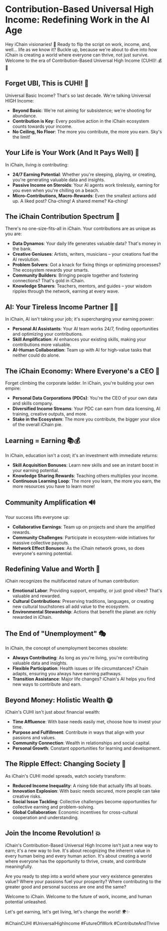# Contribution-Based Universal High Income: Redefining Work in the AI Age

Hey iChain visionaries! 🚀 Ready to flip the script on work, income, and, well... life as we know it? Buckle up, because we're about to dive into how iChain is creating a world where everyone can thrive, not just survive. Welcome to the era of Contribution-Based Universal High Income (CUHI)! 💰🌟

## Forget UBI, This is CUHI! 🎉

Universal Basic Income? That's so last decade. We're talking Universal HIGH Income:

- **Beyond Basic**: We're not aiming for subsistence; we're shooting for abundance.
- **Contribution is Key**: Every positive action in the iChain ecosystem counts towards your income.
- **No Ceiling, No Floor**: The more you contribute, the more you earn. Sky's the limit!

## Your Life is Your Work (And It Pays Well) 💼

In iChain, living *is* contributing:

- **24/7 Earning Potential**: Whether you're sleeping, playing, or creating, you're generating valuable data and insights.
- **Passive Income on Steroids**: Your AI agents work tirelessly, earning for you even when you're chilling on a beach.
- **Micro-Contributions, Macro-Rewards**: Even the smallest actions add up. A liked post? Cha-ching! A shared meme? Ka-ching!

## The iChain Contribution Spectrum 🌈

There's no one-size-fits-all in iChain. Your contributions are as unique as you are:

- **Data Dynamos**: Your daily life generates valuable data? That's money in the bank.
- **Creative Geniuses**: Artists, writers, musicians – your creations fuel the AI revolution.
- **Problem Solvers**: Got a knack for fixing things or optimizing processes? The ecosystem rewards your smarts.
- **Community Builders**: Bringing people together and fostering connections? That's gold in iChain.
- **Knowledge Sharers**: Teachers, mentors, and guides – your wisdom ripples through the network, earning at every wave.

## AI: Your Tireless Income Partner 🤖💼

In iChain, AI isn't taking your job; it's supercharging your earning power:

- **Personal AI Assistants**: Your AI team works 24/7, finding opportunities and optimizing your contributions.
- **Skill Amplification**: AI enhances your existing skills, making your contributions more valuable.
- **AI-Human Collaboration**: Team up with AI for high-value tasks that neither could do alone.

## The iChain Economy: Where Everyone's a CEO 👑

Forget climbing the corporate ladder. In iChain, you're building your own empire:

- **Personal Data Corporations (PDCs)**: You're the CEO of your own data and skills company.
- **Diversified Income Streams**: Your PDC can earn from data licensing, AI training, creative outputs, and more.
- **Stake in the Ecosystem**: The more you contribute, the bigger your slice of the overall iChain pie.

## Learning = Earning 📚💰

In iChain, education isn't a cost; it's an investment with immediate returns:

- **Skill Acquisition Bonuses**: Learn new skills and see an instant boost in your earning potential.
- **Knowledge Sharing Rewards**: Teaching others multiplies your income.
- **Continuous Learning Loop**: The more you learn, the more you earn, the more resources you have to learn more!

## Community Amplification 🔊

Your success lifts everyone up:

- **Collaborative Earnings**: Team up on projects and share the amplified rewards.
- **Community Challenges**: Participate in ecosystem-wide initiatives for massive collective payouts.
- **Network Effect Bonuses**: As the iChain network grows, so does everyone's earning potential.

## Redefining Value and Worth 💎

iChain recognizes the multifaceted nature of human contribution:

- **Emotional Labor**: Providing support, empathy, or just good vibes? That's valuable and rewarded.
- **Cultural Contributions**: Preserving traditions, languages, or creating new cultural touchstones all add value to the ecosystem.
- **Environmental Stewardship**: Actions that benefit the planet are richly rewarded in iChain.

## The End of "Unemployment" 🎭

In iChain, the concept of unemployment becomes obsolete:

- **Always Contributing**: As long as you're living, you're contributing valuable data and insights.
- **Flexible Participation**: Health issues or life circumstances? iChain adapts, ensuring you always have earning pathways.
- **Transition Assistance**: Major life changes? iChain's AI helps you find new ways to contribute and earn.

## Beyond Money: Holistic Wealth 🌞

iChain's CUHI isn't just about financial wealth:

- **Time Affluence**: With base needs easily met, choose how to invest your time.
- **Purpose and Fulfillment**: Contribute in ways that align with your passions and values.
- **Community Connection**: Wealth in relationships and social capital.
- **Personal Growth**: Constant opportunities for learning and development.

## The Ripple Effect: Changing Society 🌊

As iChain's CUHI model spreads, watch society transform:

- **Reduced Income Inequality**: A rising tide that actually lifts all boats.
- **Innovation Explosion**: With basic needs secured, more people can take creative risks.
- **Social Issue Tackling**: Collective challenges become opportunities for collective earning and problem-solving.
- **Global Collaboration**: Economic incentives for cross-cultural cooperation and understanding.

## Join the Income Revolution! 💥

iChain's Contribution-Based Universal High Income isn't just a new way to earn; it's a new way to live. It's about recognizing the inherent value in every human being and every human action. It's about creating a world where everyone has the opportunity to thrive, create, and contribute meaningfully.

Are you ready to step into a world where your very existence generates value? Where your passions fuel your prosperity? Where contributing to the greater good and personal success are one and the same?

Welcome to iChain. Welcome to the future of work, income, and human potential unleashed.

Let's get earning, let's get living, let's change the world! 🌍✨

#iChainCUHI #UniversalHighIncome #FutureOfWork #ContributeAndThrive

